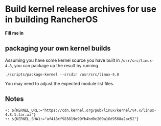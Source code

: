 

# Build kernel release archives for use in building RancherOS

**Fill me in**

## packaging your own kernel builds

Assuming you have some kernel source you have built in `/usr/src/linux-4.8`, you can
package up the result by running 

```
./scripts/package-kernel --srcdir /usr/src/linux-4.8
```

You may need to adjust the expected module list files.

## Notes

```
+: ${KERNEL_URL:="https://cdn.kernel.org/pub/linux/kernel/v4.x/linux-4.8.1.tar.xz"}
+: ${KERNEL_SHA1:="af418cf983819e99fb4bd0c200a10d9568a2ac52"}
```	

